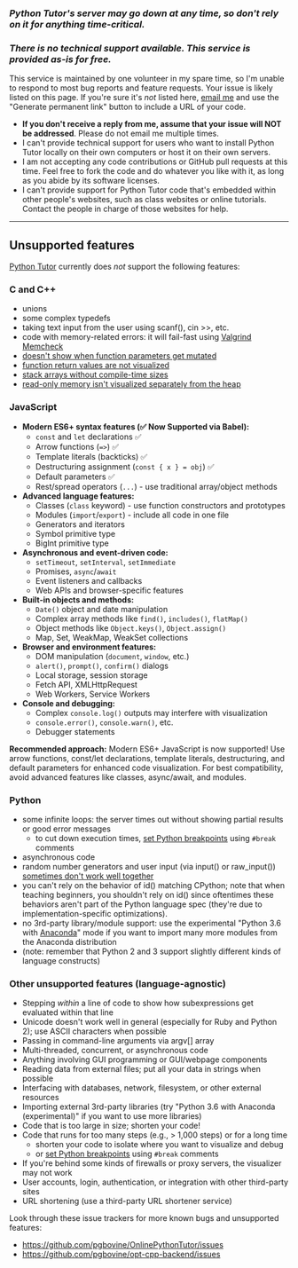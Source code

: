 ### _Python Tutor's server may go down at any time, so don't rely on it for anything time-critical._

### _There is no technical support available. This service is provided as-is for free._

This service is maintained by one volunteer in my spare time, so I'm unable to respond to most bug reports and feature requests. Your issue is likely listed on this page. If you're sure it's _not_ listed here, [email me](http://pgbovine.net/email-policy.htm) and use the "Generate permanent link" button to include a URL of your code.

- **If you don't receive a reply from me, assume that your issue will NOT be addressed**. Please do not email me multiple times.
- I can't provide technical support for users who want to install Python Tutor locally on their own computers or host it on their own servers.
- I am not accepting any code contributions or GitHub pull requests at this time. Feel free to fork the code and do whatever you like with it, as long as you abide by its software licenses.
- I can't provide support for Python Tutor code that's embedded within other people's websites, such as class websites or online tutorials. Contact the people in charge of those websites for help.

---

## Unsupported features

[Python Tutor](http://pythontutor.com/) currently does _not_ support the following features:

<!--
Some of these features will eventually be supported, but others probably won't, due to implementation challenges and other priorities.

For more details on project status and issue prioritization, check out these videos from March 2018:
- [Python Tutor project status - 1 of 2 - common feature requests & feasible fixes](https://www.youtube.com/watch?v=oKIqejkxqP0)
- [Python Tutor project status - 2 of 2 - bigger feature requests & unlikely fixes](https://www.youtube.com/watch?v=8o-XeFTgD40)

... and this earlier video from Oct 2017: [Python Tutor Software Development Philosophy](https://www.youtube.com/watch?v=sVtXLdBRfyE)
-->

### C and C++

- unions
- some complex typedefs
- taking text input from the user using scanf(), cin >>, etc.
- code with memory-related errors: it will fail-fast using [Valgrind
  Memcheck](http://valgrind.org/docs/manual/mc-manual.html)
- [doesn't show when function parameters get mutated](https://github.com/pgbovine/opt-cpp-backend/issues/57)
- [function return values are not visualized](https://github.com/pgbovine/opt-cpp-backend/issues/4)
- [stack arrays without compile-time sizes](https://github.com/pgbovine/opt-cpp-backend/issues/44)
- [read-only memory isn't visualized separately from the heap](https://github.com/pgbovine/opt-cpp-backend/issues/70)

### JavaScript

- **Modern ES6+ syntax features (✅ Now Supported via Babel):**
  - `const` and `let` declarations ✅
  - Arrow functions (`=>`) ✅ 
  - Template literals (backticks) ✅
  - Destructuring assignment (`const { x } = obj`) ✅
  - Default parameters ✅
  - Rest/spread operators (`...`) - use traditional array/object methods
- **Advanced language features:**
  - Classes (`class` keyword) - use function constructors and prototypes
  - Modules (`import`/`export`) - include all code in one file
  - Generators and iterators
  - Symbol primitive type
  - BigInt primitive type
- **Asynchronous and event-driven code:**
  - `setTimeout`, `setInterval`, `setImmediate`
  - Promises, `async`/`await`
  - Event listeners and callbacks
  - Web APIs and browser-specific features
- **Built-in objects and methods:**
  - `Date()` object and date manipulation
  - Complex array methods like `find()`, `includes()`, `flatMap()`
  - Object methods like `Object.keys()`, `Object.assign()`
  - Map, Set, WeakMap, WeakSet collections
- **Browser and environment features:**
  - DOM manipulation (`document`, `window`, etc.)
  - `alert()`, `prompt()`, `confirm()` dialogs
  - Local storage, session storage
  - Fetch API, XMLHttpRequest
  - Web Workers, Service Workers
- **Console and debugging:**
  - Complex `console.log()` outputs may interfere with visualization
  - `console.error()`, `console.warn()`, etc.
  - Debugger statements

**Recommended approach:** Modern ES6+ JavaScript is now supported! Use arrow functions, const/let declarations, template literals, destructuring, and default parameters for enhanced code visualization. For best compatibility, avoid advanced features like classes, async/await, and modules.

### Python

- some infinite loops: the server times out without showing partial results or good error messages
  - to cut down execution times, [set Python breakpoints](https://youtu.be/80ztTXP90Vs?t=42) using `#break` comments
- asynchronous code
- random number generators and user input (via input() or raw_input()) [sometimes don't work well together](https://github.com/pgbovine/OnlinePythonTutor/issues/110)
- you can't rely on the behavior of id() matching CPython; note that when teaching beginners, you shouldn't rely on id() since oftentimes these behaviors aren't part of the Python language spec (they're due to implementation-specific optimizations).
- no 3rd-party library/module support: use the experimental "Python 3.6 with <a href="https://docs.anaconda.com/anaconda/">Anaconda</a>" mode if you want to import many more modules from the Anaconda distribution
- (note: remember that Python 2 and 3 support slightly different kinds of language constructs)

### Other unsupported features (language-agnostic)

- Stepping _within_ a line of code to show how subexpressions get evaluated within that line
- Unicode doesn't work well in general (especially for Ruby and Python 2); use ASCII characters when possible
- Passing in command-line arguments via argv[] array
- Multi-threaded, concurrent, or asynchronous code
- Anything involving GUI programming or GUI/webpage components
- Reading data from external files; put all your data in strings when possible
- Interfacing with databases, network, filesystem, or other external resources
- Importing external 3rd-party libraries (try "Python 3.6 with Anaconda (experimental)" if you want to use more libraries)
- Code that is too large in size; shorten your code!
- Code that runs for too many steps (e.g., > 1,000 steps) or for a long time
  - shorten your code to isolate where you want to visualize and debug
  - or [set Python breakpoints](https://youtu.be/80ztTXP90Vs?t=42) using `#break` comments
- If you're behind some kinds of firewalls or proxy servers, the visualizer may not work
- User accounts, login, authentication, or integration with other third-party sites
- URL shortening (use a third-party URL shortener service)

Look through these issue trackers for more known bugs and unsupported features:

- https://github.com/pgbovine/OnlinePythonTutor/issues
- https://github.com/pgbovine/opt-cpp-backend/issues
